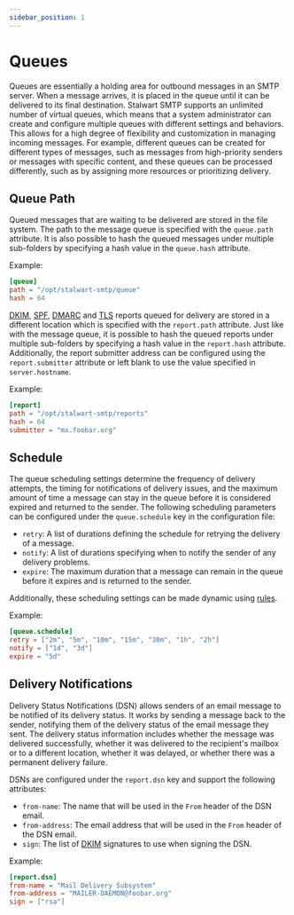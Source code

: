 ```yaml
---
sidebar_position: 1
---
```


# Queues

Queues are essentially a holding area for outbound messages in an SMTP server. When a message arrives, it is placed in the queue until it can be delivered to its final destination. Stalwart SMTP supports an unlimited number of virtual queues, which means that a system administrator can create and configure multiple queues with different settings and behaviors. This allows for a high degree of flexibility and customization in managing incoming messages. For example, different queues can be created for different types of messages, such as messages from high-priority senders or messages with specific content, and these queues can be processed differently, such as by assigning more resources or prioritizing delivery.

## Queue Path

Queued messages that are waiting to be delivered are stored in the file system. The path to the message queue is specified with the `queue.path` attribute. It is also possible to hash the queued messages under multiple sub-folders by specifying a hash value in the `queue.hash` attribute.

Example:

```toml
[queue]
path = "/opt/stalwart-smtp/queue"
hash = 64
```

[DKIM](/docs/smtp/authentication/dkim/overview), [SPF](/docs/smtp/authentication/spf), [DMARC](/docs/smtp/authentication/dmarc) and [TLS](/docs/smtp/outbound/tls) reports queued for delivery are stored in a different location which is specified with the `report.path` attribute. Just like with the message queue, it is possible to hash the queued reports under multiple sub-folders by specifying a hash value in the `report.hash` attribute. Additionally, the report submitter address can be configured using the `report.submitter` attribute or left blank to use the value specified in `server.hostname`.

Example:

```toml
[report]
path = "/opt/stalwart-smtp/reports"
hash = 64
submitter = "mx.foobar.org"
```

## Schedule

The queue scheduling settings determine the frequency of delivery attempts, the timing for notifications of delivery issues, and the maximum amount of time a message can stay in the queue before it is considered expired and returned to the sender. The following scheduling parameters can be configured under the `queue.schedule` key in the configuration file:

- `retry`: A list of durations defining the schedule for retrying the delivery of a message.
- `notify`: A list of durations specifying when to notify the sender of any delivery problems.
- `expire`: The maximum duration that a message can remain in the queue before it expires and is returned to the sender.

Additionally, these scheduling settings can be made dynamic using [rules](/docs/configuration/overview/rules/syntax).

Example:

```toml
[queue.schedule]
retry = ["2m", "5m", "10m", "15m", "30m", "1h", "2h"]
notify = ["1d", "3d"]
expire = "5d"
```

## Delivery Notifications

Delivery Status Notifications (DSN) allows senders of an email message to be notified of its delivery status. It works by sending a message back to the sender, notifying them of the delivery status of the email message they sent. The delivery status information includes whether the message was delivered successfully, whether it was delivered to the recipient's mailbox or to a different location, whether it was delayed, or whether there was a permanent delivery failure. 

DSNs are configured under the `report.dsn` key and support the following attributes:

- `from-name`: The name that will be used in the `From` header of the DSN email.
- `from-address`: The email address that will be used in the `From` header of the DSN email.
- `sign`: The list of [DKIM](/docs/smtp/authentication/dkim/overview) signatures to use when signing the DSN.

Example:

```toml
[report.dsn]
from-name = "Mail Delivery Subsystem"
from-address = "MAILER-DAEMON@foobar.org"
sign = ["rsa"]
```


